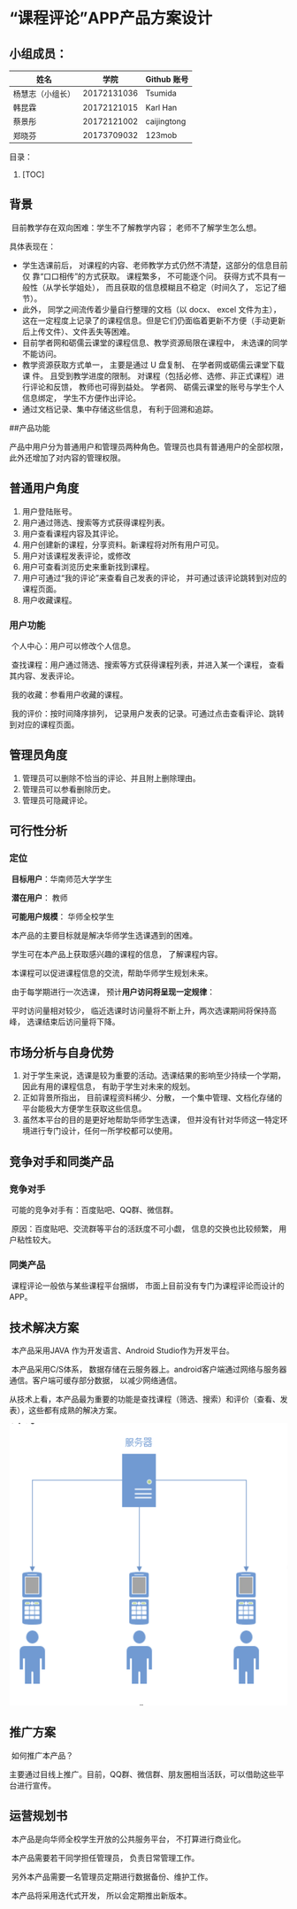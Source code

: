  # “课程评论”APP产品方案设计

## 小组成员：

| 姓名             | 学院        | Github 账号 |
| ---------------- | ----------- | ----------- |
| 杨慧志（小组长） | 20172131036 | Tsumida     |
| 韩昆霖           | 20172121015 | Karl Han    |
| 蔡景彤           | 20172121002 | caijingtong |
| 郑晓芬           | 20173709032 | 123mob      |

目录：

1.  [TOC]

## 背景

​		目前教学存在双向困难：学生不了解教学内容； 老师不了解学生怎么想。

具体表现在：

-   学生选课前后， 对课程的内容、老师教学方式仍然不清楚，这部分的信息目前仅
     靠“口口相传”的方式获取。 课程繁多， 不可能逐个问。 获得方式不具有一般性（从学长学姐处）， 而且获取的信息模糊且不稳定（时间久了， 忘记了细节）。
-   此外， 同学之间流传着少量自行整理的文档（以 docx、 excel 文件为主）， 这在一定程度上记录了的课程信息。但是它们仍面临着更新不方便（手动更新后上传文件）、文件丢失等困难。
-   目前学者网和砺儒云课堂的课程信息、教学资源局限在课程中， 未选课的同学不能访问。
-   教学资源获取方式单一， 主要是通过 U 盘复制、 在学者网或砺儒云课堂下载课
     件。 且受到教学进度的限制。
     对课程（包括必修、选修、非正式课程）进行评论和反馈， 教师也可得到益处。
     学者网、 砺儒云课堂的账号与学生个人信息绑定， 学生不方便作出评论。 
-   通过文档记录、集中存储这些信息， 有利于回溯和追踪。

##产品功能

​        产品中用户分为普通用户和管理员两种角色。管理员也具有普通用户的全部权限， 此外还增加了对内容的管理权限。

## 普通用户角度

1.  用户登陆账号。
2.  用户通过筛选、搜索等方式获得课程列表。
3.  用户查看课程内容及其评论。
4.  用户创建新的课程，分享资料。新课程将对所有用户可见。
5.  用户对该课程发表评论，或修改
6.  用户可查看浏览历史来重新找到课程。
7.  用户可通过“我的评论”来查看自己发表的评论， 并可通过该评论跳转到对应的课程页面。
8.  用户收藏课程。

### 用户功能

​		个人中心：用户可以修改个人信息。

​		查找课程：用户通过筛选、搜索等方式获得课程列表，并进入某一个课程， 查看其内容、发表评论。

​		我的收藏：参看用户收藏的课程。

​		我的评价：按时间降序排列， 记录用户发表的记录。可通过点击查看评论、跳转到对应的课程页面。

## 管理员角度

1.  管理员可以删除不恰当的评论、并且附上删除理由。
2.  管理员可以参看删除历史。
3.  管理员可隐藏评论。





## 可行性分析

### 定位

​	**目标用户**：华南师范大学学生

​	**潜在用户**： 教师

​	**可能用户规模**： 华师全校学生

​		本产品的主要目标就是解决华师学生选课遇到的困难。

​		学生可在本产品上获取感兴趣的课程的信息， 了解课程内容。

​		本课程可以促进课程信息的交流，帮助华师学生规划未来。

​		由于每学期进行一次选课， 预计**用户访问将呈现一定规律**：

​		平时访问量相对较少， 临近选课时访问量将不断上升，两次选课期间将保持高峰， 选课结束后访问量将下降。	

## 市场分析与自身优势

1.  对于学生来说，选课是较为重要的活动。选课结果的影响至少持续一个学期，因此有用的课程信息， 有助于学生对未来的规划。
2.  正如背景所指出， 目前课程资料稀少、分散， 一个集中管理、文档化存储的平台能极大方便学生获取这些信息。
3.  虽然本平台的目的是更好地帮助华师学生选课， 但并没有针对华师这一特定环境进行专门设计，任何一所学校都可以使用。



## 竞争对手和同类产品

### 竞争对手

​		可能的竞争对手有：百度贴吧、QQ群、微信群。

​		原因：百度贴吧、交流群等平台的活跃度不可小觑， 信息的交换也比较频繁， 用户粘性较大。

### 同类产品

​		课程评论一般依与某些课程平台捆绑， 市面上目前没有专门为课程评论而设计的APP。

## 技术解决方案

​		本产品采用JAVA 作为开发语言、Android Studio作为开发平台。

​		本产品采用C/S体系， 数据存储在云服务器上。android客户端通过网络与服务器通信。客户端可缓存部分数据， 以减少网络通信。

​		从技术上看，本产品最为重要的功能是查找课程（筛选、搜索）和评价（查看、发表），这些都有成熟的解决方案。

![image-20191014105139370](“课程评论”APP产品方案设计.assets/image-20191014105139370.png)

## 推广方案

​		如何推广本产品？

​				主要通过目线上推广。目前，QQ群、微信群、朋友圈相当活跃，可以借助这些平台进行宣传。

## 运营规划书

​		本产品是向华师全校学生开放的公共服务平台， 不打算进行商业化。

​		本产品需要若干同学担任管理员， 负责日常管理工作。

​		另外本产品需要一名管理员定期进行数据备份、维护工作。

​		本产品将采用迭代式开发， 所以会定期推出新版本。

​	